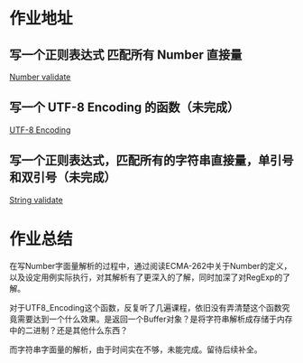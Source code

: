 # 作业地址

## 写一个正则表达式 匹配所有 Number 直接量
[Number validate](work/number.html)

## 写一个 UTF-8 Encoding 的函数（未完成）
[UTF-8 Encoding](work/utf8-encoding.html)

## 写一个正则表达式，匹配所有的字符串直接量，单引号和双引号（未完成）
[String validate](work/string-validate.html)

# 作业总结

在写Number字面量解析的过程中，通过阅读ECMA-262中关于Number的定义，以及设定用例实际执行，对其解析有了更深入的了解，同时加深了对RegExp的了解。

对于UTF8_Encoding这个函数，反复听了几遍课程，依旧没有弄清楚这个函数究竟需要达到一个什么效果。是返回一个Buffer对象？是将字符串解析成存储于内存中的二进制？还是其他什么东西？

而字符串字面量的解析，由于时间实在不够，未能完成。留待后续补全。